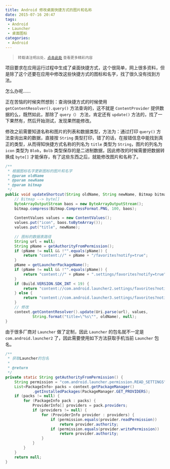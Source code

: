 ```yaml
---
title: Android 修改桌面快捷方式的图片和名称
date: 2015-07-16 20:47
tags:
 - Android
 - Launcher
 - 桌面图标
categories:
 - Android
---
```


> <small>转载请注明出处，[点击此处](https://shichaohui.github.io/) 查看更多精彩内容</small>

项目要求在应用运行过程中生成了桌面快捷方式，这个很简单，网上很多资料，但是除了这个还要在应用中修改这些快捷方式的图标和名字，找了很久没有找到方法。

怎么办呢......

正在苦恼的时候突然想到：查询快捷方式的时候使用 `getContentResolver().query()` 方法查询的，这不就是 `ContentProvider` 提供数据的么，既然如此，那除了 `query（）` 方法，肯定还有 `update()` 方法的，找了一下果然有，然后开始测试，发现果然能修改。

修改之前需要知道名称和图片的列表和数据类型，方法为：通过打印 `query()` 方法查询出来的数据，直接按 `String` 类型打印，错了的话，在报错信息中能找到真正的类型，从而得知快捷方式名称的列名为 `title` 类型为 `String`，图片的列名为 `icon` 类型为 `Blob`，`Bolb` 类型保存的是二进制数据，因此修改的时候需要把数据转换成 `byte[]` 才能保存，有了这些东西之后，就能修改图片和名称了。

```java
/**
 * 根据图标名字更新图标的图片和名字
 * @param oldName
 * @param newName
 * @param bitmap
 */
public void updateShortcut(String oldName, String newName, Bitmap bitmap) {
    // Bitmap --> byte[]
    ByteArrayOutputStream baos = new ByteArrayOutputStream();
    bitmap.compress(Bitmap.CompressFormat.PNG, 100, baos);
    
    ContentValues values = new ContentValues();
    values.put("icon", baos.toByteArray());
    values.put("title", newName);
        
    // 图标的数据表路径
    String url = null;
    String pName = getAuthorityFromPermission();
    if (pName != null && !"".equals(pName)) {
		return "content://" + pName + "/favorites?notify=true";
	}
	pName = getLauncherPackageName();
	if (pName != null && !"".equals(pName)) {
		return "content://" + pName + ".settings/favorites?notify=true";
	}
	if (Build.VERSION.SDK_INT < 19) {
		return "content://com.android.launcher2.settings/favorites?notify=true";
	} else {
		return "content://com.android.launcher3.settings/favorites?notify=true";
	}
    // 修改
    context.getContentResolver().update(Uri.parse(url), values,
            String.format("title=\"%s\"", oldName), null);
}  
```

由于很多厂商对 `Launcher` 做了定制，因此 `Launcher` 的包名就不一定是 `com.android.launcher2` 了，因此需要使用如下方法获取手机当前 `Launcher` 包名。

```java
/**
 * 获取Launcher的包名
 * 
 * @return
 */
private static String getAuthorityFromPermission() {
    String permission = "com.android.launcher.permission.READ_SETTINGS"; // 权限
    List<PackageInfo> packs = context.getPackageManager()
            .getInstalledPackages(PackageManager.GET_PROVIDERS);
    if (packs != null) {
        for (PackageInfo pack : packs) {
            ProviderInfo[] providers = pack.providers;
            if (providers != null) {
                for (ProviderInfo provider : providers) {
                    if (permission.equals(provider.readPermission))
                        return provider.authority;
                    if (permission.equals(provider.writePermission))
                        return provider.authority;
                }
            }
        }
    }
    return null;
}  
```